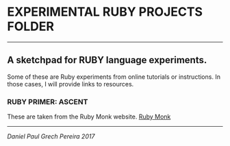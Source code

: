 # EXPERIMENTAL RUBY PROJECTS FOLDER
---


## A sketchpad for RUBY language experiments.
Some of these are Ruby experiments from online tutorials or instructions.  In those cases, I will provide links to resources.


### RUBY PRIMER:  ASCENT

These are taken from the Ruby Monk website.
[Ruby Monk](https://rubymonk.com/learning/books/4-ruby-primer-ascent)


---
*Daniel Paul Grech Pereira 2017*

